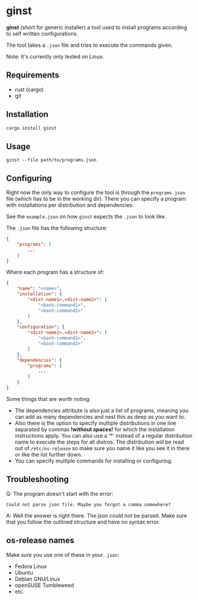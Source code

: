 # ginst

**ginst** (short for generic installer) a tool used to install programs according to self written configurations.

The tool takes a `.json` file and tries to execute the commands given.

Note: It's currently only tested on Linux.

## Requirements

-  rust (cargo)
-  git

## Installation

```bash
cargo install ginst
```

## Usage

`ginst --file path/to/programs.json`

## Configuring

Right now the only way to configure the tool is through the `programs.json` file (which has to be in the working dir). There you can specify a program with installations per distribution and dependencies.

See the `example.json` on how `ginst` expects the `.json` to look like.

The `.json` file has the following structure:

```json
{
    "programs": [
        ...
    ]
}
```

Where each program has a structure of:

```json
{
    "name": "<name>",
    "installation": {
        "<dist-name1>,<dist-name2>": [
            "<bash-command1>",
            "<bash-command2>"
        ]
    },
    "configuration": {
        "<dist-name1>,<dist-name2>": [
            "<bash-command1>",
            "<bash-command2>"
        ]
    },
    "dependencies": {
        "programs": [
            ...
        ]
    }
}
```

Some things that are worth noting:

-  The dependencies attribute is also just a list of programs, meaning you can add as many dependencies and nest this as deep as you want to.
-  Also there is the option to specify multiple distributions in one line separated by commas **!without spaces!** for which the installation instructions apply. You can also use a '\*' instead of a regular distribution name to execute the steps for all distros. The distribution will be read out of `/etc/os-release` so make sure you name it like you see it in there or like the list further down.
-  You can specify multiple commands for installing or configuring.

## Troubleshooting

Q: The program doesn't start with the error:

`Could not parse json file. Maybe you forgot a comma somewhere?`

A: Well the answer is right there. The json could not be parsed. Make sure that you follow the outlined structure and have no syntax error.

## os-release names

Make sure you use one of these in your `.json`:

- Fedora Linux
- Ubuntu
- Debian GNU/Linux
- openSUSE Tumbleweed
- etc.
